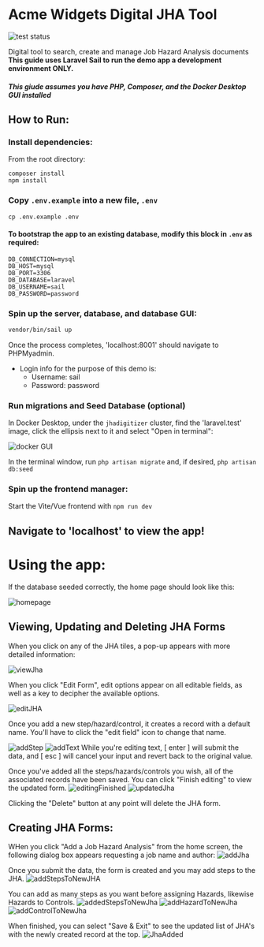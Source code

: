 # Acme Widgets Digital JHA Tool
![test status](https://github.com/BenTracyDotCom/JHADigitizer/actions/workflows/ci.yml/badge.svg)

Digital tool to search, create and manage Job Hazard Analysis documents\
**This guide uses Laravel Sail to run the demo app a development environment ONLY.**

##### This giude assumes you have PHP, Composer, and the Docker Desktop GUI installed

## How to Run:
### Install dependencies:
From the root directory:
```shell 
composer install
npm install
```
### Copy `.env.example` into a new file, `.env`
```shell
cp .env.example .env
```
#### To bootstrap the app to an existing database, modify this block in `.env` as required:

```
DB_CONNECTION=mysql
DB_HOST=mysql
DB_PORT=3306
DB_DATABASE=laravel
DB_USERNAME=sail
DB_PASSWORD=password
```
### Spin up the server, database, and database GUI:
``` bash
vendor/bin/sail up
```
Once the process completes, 'localhost:8001' should navigate to PHPMyadmin.
* Login info for the purpose of this demo is:
    * Username: sail
    * Password: password
 
### Run migrations and Seed Database (optional)
In Docker Desktop, under the `jhadigitizer` cluster, find the 'laravel.test' image, click the ellipsis next to it and select "Open in terminal":

![docker GUI](https://i.imgur.com/W6FKBOg.png)

In the terminal window, run `php artisan migrate` and, if desired, `php artisan db:seed`

### Spin up the frontend manager:
Start the Vite/Vue frontend with ```npm run dev```
## Navigate to 'localhost' to view the app!

# Using the app:

If the database seeded correctly, the home page should look like this:

![homepage](https://i.imgur.com/qY6W2NS.png)


## Viewing, Updating and Deleting JHA Forms
When you click on any of the JHA tiles, a pop-up appears with more detailed information:

![viewJha](https://i.imgur.com/zNWM7My.png)

When you click "Edit Form", edit options appear on all editable fields, as well as a key to decipher the available options.

![editJHA](https://i.imgur.com/vVPIGW0.png)

Once you add a new step/hazard/control, it creates a record with a default name. You'll have to click the "edit field" icon to change that name.

![addStep](https://i.imgur.com/4GYepDK.png)
![addText](https://i.imgur.com/0gm5sEd.png)
While you're editing text, [ enter ] will submit the data, and [ esc ] will cancel your input and revert back to the original value.

Once you've added all the steps/hazards/controls you wish, all of the associated records have been saved. You can click "Finish editing" to view the updated form.
![editingFinished](https://i.imgur.com/gVYCWd6.png)
![updatedJha](https://i.imgur.com/a6F4L4Y.png)

Clicking the "Delete" button at any point will delete the JHA form.

## Creating JHA Forms:

WHen you click "Add a Job Hazard Analysis" from the home screen, the following dialog box appears requesting a job name and author:
![addJha](https://i.imgur.com/kXKRfYk.png)

Once you submit the data, the form is created and you may add steps to the JHA.
![addStepsToNewJHA](https://i.imgur.com/xDsIkYg.png)

You can add as many steps as you want before assigning Hazards, likewise Hazards to Controls.
![addedStepsToNewJha](https://i.imgur.com/EzJjZbL.png)
![addHazardToNewJha](https://i.imgur.com/PAFhwtB.png)
![addControlToNewJha](https://i.imgur.com/Zgb3IP6.png)

When finished, you can select "Save & Exit" to see the updated list of JHA's with the newly created record at the top.
![JhaAdded](https://i.imgur.com/w0Qa1oo.png)